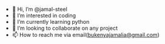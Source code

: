 - 👋 Hi, I’m @jamal-steel
- 👀 I’m interested in coding
- 🌱 I’m currently learning python
- 💞️ I’m looking to collaborate on any project
- 📫 How to reach me via email(bukenyajamalia@gmail.com)

<!---
jamal-steel/jamal-steel is a ✨ special ✨ repository because its `README.md` (this file) appears on your GitHub profile.
You can click the Preview link to take a look at your changes.
--->
